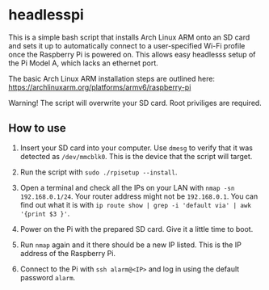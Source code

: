 # headlesspi

This is a simple bash script that installs Arch Linux ARM onto an SD card
and sets it up to automatically connect to a user-specified Wi-Fi profile once the Raspberry Pi is powered on.
This allows easy headlesss setup of the Pi Model A, which lacks an ethernet port.

The basic Arch Linux ARM installation steps are outlined here: https://archlinuxarm.org/platforms/armv6/raspberry-pi

Warning! The script will overwrite your SD card.
Root priviliges are required.

## How to use

1. Insert your SD card into your computer. Use `dmesg` to verify that it was detected
as `/dev/mmcblk0`. This is the device that the script will target.

2. Run the script with `sudo ./rpisetup --install`.

3. Open a terminal and check all the IPs on your LAN with `nmap -sn 192.168.0.1/24`.
Your router address might not be `192.168.0.1`.
You can find out what it is with `ip route show | grep -i 'default via' | awk '{print $3 }'`.

3. Power on the Pi with the prepared SD card. Give it a little time to boot.

4. Run `nmap` again and it there should be a new IP listed.
This is the IP address of the Raspberry Pi.

5. Connect to the Pi with `ssh alarm@<IP>` and log in using the default password `alarm`.
